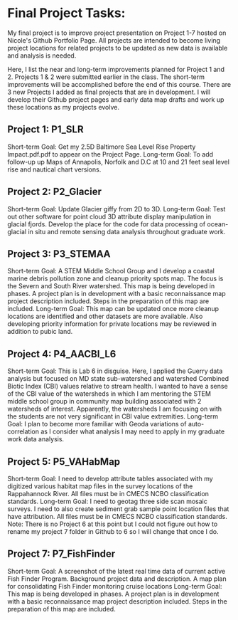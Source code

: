 # Final Project Tasks:

My final project is to improve project presentation on Project 1-7 hosted on Nicole's Github Portfolio Page.
All projects are intended to become living project locations for related projects to be updated as new
data is available and analysis is needed.

Here, I list the near and long-term improvements planned for Project 1 and 2. Projects 1 & 2 were submitted earlier in the class. The short-term improvements will be accomplished before the end of this course.
There are 3 new Projects I added as final projects that are in development. I will develop their Github project pages and early data map drafts and work up these locations as my projects evolve.

## Project 1: P1_SLR

Short-term Goal: Get my 2.5D Baltimore Sea Level Rise Property Impact.pdf.pdf to appear on the Project Page.
Long-term Goal: To add follow-up up Maps of Annapolis, Norfolk and D.C at 10 and 21 feet seal level rise and nautical chart versions.

## Project 2: P2_Glacier

Short-term Goal: Update Glacier giffy from 2D to 3D.
Long-term Goal: Test out other software for point cloud 3D attribute display manipulation in glacial fjords. Develop the place for the code for data processing of ocean-glacial in situ and remote sensing data analysis throughout graduate work.

## Project 3: P3_STEMAA
Short-term Goal: A STEM Middle School Group and I develop a coastal marine debris pollution zone and cleanup priority spots map. The focus is the Severn and South River watershed.
 This map is being developed in phases. A project plan is in development with a basic reconnaissance map project description included. Steps in the preparation of this map are included.
Long-term Goal:
 This map can be updated once more cleanup locations are identified and other datasets are more available. Also developing priority information for private locations may be reviewed in addition to pubic land.
## Project 4: P4_AACBI_L6
Short-term Goal: This is Lab 6 in disguise. Here, I applied the Guerry data analysis but focused on MD state sub-watershed and watershed Combined Biotic Index (CBI) values relative to stream health. I wanted to have a sense of the CBI value of the watersheds in which I am mentoring the STEM middle school group in community map building associated with 2 watersheds of interest. Apparently, the watersheds I am focusing on with the students are not very significant in CBI value extremities.
Long-term Goal:
I plan to become more familiar with Geoda variations of auto-correlation as I consider what analysis I may need to apply in my graduate work data analysis.
## Project 5: P5_VAHabMap
Short-term Goal:
I need to develop attribute tables associated with my digitized various habitat map files in the survey locations of the Rappahannock River. All files must be in CMECS NCBO classification standards.
Long-term Goal:
I need to geotag three side scan mosaic surveys. I need to also create sediment grab sample point location files that have attribution. All files must be in CMECS NCBO classification standards.
Note: There is no Project 6 at this point but I could not figure out how to rename my
project 7 folder in Github to 6 so I will change that once I do.
## Project 7: P7_FishFinder
Short-term Goal:
A screenshot of the latest real time data of current active Fish Finder Program. Background project data and description. A map plan for consolidating Fish Finder monitoring cruise locations
Long-term Goal:
This map is being developed in phases. A project plan is in development with a basic reconnaissance map project description included. Steps in the preparation of this map are included.
